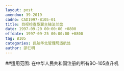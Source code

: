 ```yaml
---
layout: post
amendno: 39-2019
cadno: CAD1997-B105-01
title: 目视检查旋翼主轴法兰盘
date: 1997-09-20 00:00:00 +0800
effdate: 1997-09-25 00:00:00 +0800
tag: B105
categories: 民航华北管理局适航处
author: 邵仁明
---
```


##适用范围:
在中华人民共和国注册的所有BO-105直升机

